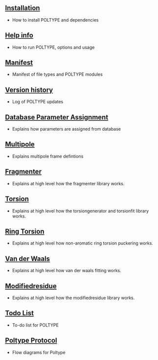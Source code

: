 
## [Installation](README_INSTALL.MD)
  * How to install POLTYPE and dependencies

## [Help info](README_HELP.MD)
  * How to run POLTYPE, options and usage

## [Manifest](README_MANIFEST.MD)
  * Manifest of file types and POLTYPE modules

## [Version history](README_VERSIONHISTORY.MD)
  * Log of POLTYPE updates

## [Database Parameter Assignment](README_DATABASEPARSER.MD)
  * Explains how parameters are assigned from database

## [Multipole](README_MULTIPOLE.MD)
  * Explains multipole frame defintions

## [Fragmenter](README_FRAGMENTER.MD)
  * Explains at high level how the fragmenter library works.

## [Torsion](README_TORSION.MD)
  * Explains at high level how the torsiongenerator and torsionfit library works.

## [Ring Torsion](README_RINGS.MD)
  * Explains at high level how non-aromatic ring torsion puckering works.

## [Van der Waals](README_VDW.MD)
  * Explains at high level how van der waals fitting works.

## [Modifiedresidue](README_MODIFIEDRESIDUE.MD)
  * Explains at high level how the modifiedresidue library works.

## [Todo List](README_TODO.MD)
  * To-do list for POLTYPE

## [Poltype Protocol](README_PROTOCOL.MD)
  * Flow diagrams for Poltype
